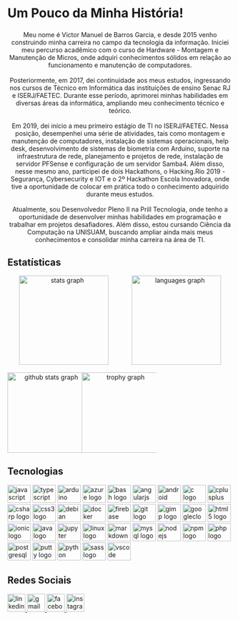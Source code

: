 <h1 align="left">Um Pouco da Minha História!</h1>

###
<p align="center">
Meu nome é Victor Manuel de Barros Garcia, e desde 2015 venho construindo minha carreira no campo da tecnologia da informação. Iniciei meu percurso acadêmico com o curso de Hardware - Montagem e Manutenção de Micros, onde adquiri conhecimentos sólidos em relação ao funcionamento e manutenção de computadores.
<br><br>
Posteriormente, em 2017, dei continuidade aos meus estudos, ingressando nos cursos de Técnico em Informática das instituições de ensino Senac RJ e ISERJ/FAETEC. Durante esse período, aprimorei minhas habilidades em diversas áreas da informática, ampliando meu conhecimento técnico e teórico.
<br><br>
Em 2019, dei início a meu primeiro estágio de TI no ISERJ/FAETEC. Nessa posição, desempenhei uma série de atividades, tais como montagem e manutenção de computadores, instalação de sistemas operacionais, help desk, desenvolvimento de sistemas de biometria com Arduino, suporte na infraestrutura de rede, planejamento e projetos de rede, instalação de servidor PFSense e configuração de um servidor Samba4. Além disso, nesse mesmo ano, participei de dois Hackathons, o Hacking.Rio 2019 - Segurança, Cybersecurity e IOT e o 2º Hackathon Escola Inovadora, onde tive a oportunidade de colocar em prática todo o conhecimento adquirido durante meus estudos.
<br><br>
Atualmente, sou Desenvolvedor Pleno II na Prill Tecnologia, onde tenho a oportunidade de desenvolver minhas habilidades em programação e trabalhar em projetos desafiadores. Além disso, estou cursando Ciência da Computação na UNISUAM, buscando ampliar ainda mais meus conhecimentos e consolidar minha carreira na área de TI.</p>

## Estatísticas
<div align="center" style="display: flex; flex-wrap: wrap;">
  <div style="width: 50%;">
    <img src="https://github-readme-stats.vercel.app/api?username=Victormbg&show_icons=true&theme=dracula&locale=pt-br&include_all_commits=true&count_private=true&disable_animations=false" height="200" alt="stats graph"  />
  </div>
  <br/>
  <div style="width: 50%;">
    <img src="https://github-readme-stats.vercel.app/api/top-langs?username=Victormbg&layout=compact&card_width=445&langs_count=15&theme=dracula&hide_border=false&locale=pt-br" height="200" alt="languages graph"  />
  </div>
</div>
<br/>
<div align="center" style="display: flex; flex-wrap: wrap;">
  <div style="width: 33%;">
    <img src="https://github-readme-streak-stats.herokuapp.com/?user=Victormbg&theme=dracula" height="180" alt="github stats graph"  />
  </div>
  <br/>
  <div style="width: 33%;">
    <img src="https://github-profile-trophy.vercel.app/?username=Victormbg&theme=dracula&no-bg=true&no-frame=true" height="180" alt="trophy graph"  />
  </div>
</div>

## Tecnologias
<div align="left">
  <p align="left">
    <img src="https://cdn.jsdelivr.net/gh/devicons/devicon/icons/javascript/javascript-original.svg" height="40" width="52" alt="javascript logo"  />
    <img src="https://cdn.jsdelivr.net/gh/devicons/devicon/icons/typescript/typescript-original.svg" height="40" width="52" alt="typescript logo"  />
    <img src="https://cdn.jsdelivr.net/gh/devicons/devicon/icons/arduino/arduino-original.svg" height="40" width="52" alt="arduino logo"  />
    <img src="https://cdn.jsdelivr.net/gh/devicons/devicon/icons/azure/azure-original.svg" height="40" width="52" alt="azure logo"  />
    <img src="https://cdn.jsdelivr.net/gh/devicons/devicon/icons/bash/bash-original.svg" height="40" width="52" alt="bash logo"  />
    <img src="https://cdn.jsdelivr.net/gh/devicons/devicon/icons/angularjs/angularjs-original.svg" height="40" width="52" alt="angularjs logo"  />
    <img src="https://cdn.jsdelivr.net/gh/devicons/devicon/icons/android/android-original.svg" height="40" width="52" alt="android logo"  />
    <img src="https://cdn.jsdelivr.net/gh/devicons/devicon/icons/c/c-original.svg" height="40" width="52" alt="c logo"  />
    <img src="https://cdn.jsdelivr.net/gh/devicons/devicon/icons/cplusplus/cplusplus-original.svg" height="40" width="52" alt="cplusplus logo"  />
    <img src="https://cdn.jsdelivr.net/gh/devicons/devicon/icons/csharp/csharp-original.svg" height="40" width="52" alt="csharp logo"  />
    <img src="https://cdn.jsdelivr.net/gh/devicons/devicon/icons/css3/css3-original.svg" height="40" width="52" alt="css3 logo"  />
    <img src="https://cdn.jsdelivr.net/gh/devicons/devicon/icons/debian/debian-original.svg" height="40" width="52" alt="debian logo"  />
    <img src="https://cdn.jsdelivr.net/gh/devicons/devicon/icons/docker/docker-original.svg" height="40" width="52" alt="docker logo"  />
    <img src="https://cdn.jsdelivr.net/gh/devicons/devicon/icons/firebase/firebase-plain.svg" height="40" width="52" alt="firebase logo"  />
    <img src="https://cdn.jsdelivr.net/gh/devicons/devicon/icons/git/git-original.svg" height="40" width="52" alt="git logo"  />
    <img src="https://cdn.jsdelivr.net/gh/devicons/devicon/icons/gimp/gimp-original.svg" height="40" width="52" alt="gimp logo"  />
    <img src="https://cdn.jsdelivr.net/gh/devicons/devicon/icons/googlecloud/googlecloud-original.svg" height="40" width="52" alt="googlecloud logo"  />
    <img src="https://cdn.jsdelivr.net/gh/devicons/devicon/icons/html5/html5-original.svg" height="40" width="52" alt="html5 logo"  />
    <img src="https://cdn.jsdelivr.net/gh/devicons/devicon/icons/ionic/ionic-original.svg" height="40" width="52" alt="ionic logo"  />
    <img src="https://cdn.jsdelivr.net/gh/devicons/devicon/icons/java/java-original.svg" height="40" width="52" alt="java logo"  />
    <img src="https://cdn.jsdelivr.net/gh/devicons/devicon/icons/jupyter/jupyter-original.svg" height="40" width="52" alt="jupyter logo"  />
    <img src="https://cdn.jsdelivr.net/gh/devicons/devicon/icons/linux/linux-original.svg" height="40" width="52" alt="linux logo"  />
    <img src="https://cdn.jsdelivr.net/gh/devicons/devicon/icons/markdown/markdown-original.svg" height="40" width="52" alt="markdown logo"  />
    <img src="https://cdn.jsdelivr.net/gh/devicons/devicon/icons/mysql/mysql-original.svg" height="40" width="52" alt="mysql logo"  />
    <img src="https://cdn.jsdelivr.net/gh/devicons/devicon/icons/nodejs/nodejs-original.svg" height="40" width="52" alt="nodejs logo"  />
    <img src="https://cdn.jsdelivr.net/gh/devicons/devicon/icons/npm/npm-original-wordmark.svg" height="40" width="52" alt="npm logo"  />
    <img src="https://cdn.jsdelivr.net/gh/devicons/devicon/icons/php/php-original.svg" height="40" width="52" alt="php logo"  />
    <img src="https://cdn.jsdelivr.net/gh/devicons/devicon/icons/postgresql/postgresql-original.svg" height="40" width="52" alt="postgresql logo"  />
    <img src="https://cdn.jsdelivr.net/gh/devicons/devicon/icons/putty/putty-original.svg" height="40" width="52" alt="putty logo"  />
    <img src="https://cdn.jsdelivr.net/gh/devicons/devicon/icons/python/python-original.svg" height="40" width="52" alt="python logo"  />
    <img src="https://cdn.jsdelivr.net/gh/devicons/devicon/icons/sass/sass-original.svg" height="40" width="52" alt="sass logo"  />
    <img src="https://cdn.jsdelivr.net/gh/devicons/devicon/icons/vscode/vscode-original.svg" height="40" width="52" alt="vscode logo"  />
  </p>
</div>

## Redes Sociais
<div align="left">
  <a href="https://www.linkedin.com/in/victor-manuel-373482164/" target="_blank">
    <img src="https://img.icons8.com/color/48/000000/linkedin.png" width="40" height="40" alt="linkedin logo"  />
  </a>
  <a href="mailto:victormbg2000@gmail.com" target="_blank">
    <img src="https://img.icons8.com/color/48/000000/gmail.png" width="40" height="40" alt="gmail logo"  />
  </a>
  <a href="https://www.facebook.com/victor.manuel.134" target="_blank">
    <img src="https://img.icons8.com/color/48/000000/facebook.png" width="40" height="40" alt="facebook logo"  />
  </a>
  <a href="https://www.instagram.com/victormanuel092000/" target="_blank">
    <img src="https://img.icons8.com/color/48/000000/instagram-new.png" width="40" height="40" alt="instagram logo"  />
  </a>
</div>
